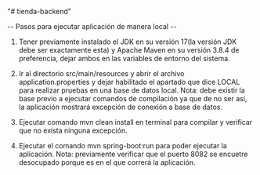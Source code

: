 "# tienda-backend" 

-- Pasos para ejecutar aplicación de manera local --

1. Tener previamente instalado el JDK en su versión 17(la versión JDK debe ser exactamente esta)
y Apache Maven en su versión 3.8.4 de preferencia, dejar ambos en las variables de entorno del sistema.

2. Ir al directorio src/main/resources y abrir el archivo application.properties y dejar habilitado el apartado que dice LOCAL
   para realizar pruebas en una base de datos local. Nota: debe existir la base previo a ejecutar comandos de compilación ya
   que de no ser así, la aplicación mostrará excepción de conexión a base de datos.

3. Ejecutar comando mvn clean install en terminal para compilar y verificar que no exista ninguna excepción.

4. Ejecutar el comando mvn spring-boot:run para poder ejecutar la aplicación. Nota: previamente verificar que el puerto 8082
se encuetre desocupado porque es en el que correrá la aplicación.


